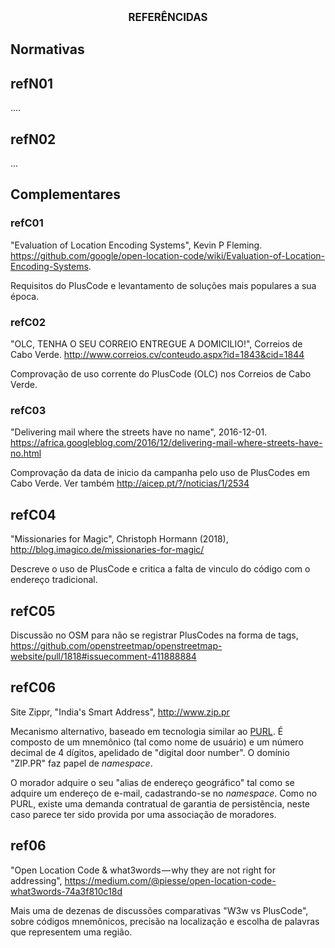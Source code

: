 **<center><big>REFERÊNCIDAS</big></center>**

## Normativas

## refN01
....
## refN02
...
## Complementares

### refC01
"Evaluation of Location Encoding Systems", Kevin P Fleming. https://github.com/google/open-location-code/wiki/Evaluation-of-Location-Encoding-Systems.

Requisitos do PlusCode e levantamento de soluções mais populares a sua época.

### refC02
"OLC, TENHA O SEU CORREIO ENTREGUE A DOMICILIO!", Correios de Cabo Verde. http://www.correios.cv/conteudo.aspx?id=1843&cid=1844

Comprovação de uso corrente do PlusCode (OLC) nos Correios de Cabo Verde.

### refC03
"Delivering mail where the streets have no name", 2016-12-01. https://africa.googleblog.com/2016/12/delivering-mail-where-streets-have-no.html

Comprovação da data de inicio da campanha pelo uso de PlusCodes em Cabo Verde. Ver também http://aicep.pt/?/noticias/1/2534

## refC04
"Missionaries for Magic", Christoph Hormann (2018), http://blog.imagico.de/missionaries-for-magic/

Descreve o uso de PlusCode e critica a falta de vinculo do código com o endereço tradicional.

## refC05

Discussão no OSM para não se registrar PlusCodes na forma de tags, https://github.com/openstreetmap/openstreetmap-website/pull/1818#issuecomment-411888884

## refC06
Site Zippr, "India's Smart Address", http://www.zip.pr

Mecanismo alternativo, baseado em tecnologia similar ao [PURL](https://en.wikipedia.org/wiki/Persistent_uniform_resource_locator). É composto de um mnemônico (tal como nome de usuário) e um número decimal de 4 dígitos, apelidado de "digital door number".  O domínio "ZIP.PR" faz papel de *namespace*.

O morador adquire o seu "alias de endereço geográfico" tal como se adquire um endereço de e-mail, cadastrando-se no *namespace*. Como no PURL, existe uma demanda contratual de garantia de persistência, neste caso parece ter sido provida por uma associação de moradores.

##  ref06
"Open Location Code & what3words — why they are not right for addressing", https://medium.com/@piesse/open-location-code-what3words-74a3f810c18d

Mais uma de dezenas de discussões comparativas "W3w vs PlusCode", sobre códigos mnemônicos, precisão na localização e escolha de palavras que representem uma região.
